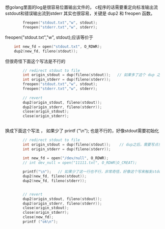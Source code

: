 想golang里面的log是很容易位置输出文件的， c程序的话需要重定向标准输出流sstdout和错误输出流到stderr
其实也很容易，关键是 dup2 和 freopen 函数。


```c
        freopen("stdout.txt","w", stdout);
        freopen("stderr.txt","w", stderr);        
```

 freopen("stdout.txt","w", stdout);应该等价于 
 ```c
     int new_fd = open("stdout.txt", O_RDWR);
     dup2(new_fd, fileno(stdout));
```



但很奇怪下面这个写法是不行的 
```c
        // redirect stdout to file
        int origin_stdout = dup(fileno(stdout));   // 如果多了这个 dup 之后，freopen 就不会成功了
        int origin_stderr = dup(fileno(stderr));
        freopen("stdout.txt","w", stdout);
        freopen("stderr.txt","w", stderr);
           
        // revert
        dup2(origin_stdout, fileno(stdout));
        dup2(origin_stderr, fileno(stderr));
        close(origin_stdout);
        close(origin_stderr);
        
```

换成下面这个写法 ， 如果少了 printf ("\n");  也是不行的，好像stdout需要初始化
```c
        // redirect stdout to file
        int origin_stdout = dup(fileno(stdout));    // dup之后，需要写点东西再 dup2 才会成功重定向
        int origin_stderr = dup(fileno(stderr));

        int new_fd = open("/dev/null", O_RDWR);
        // int dev_null = open("11111.txt", O_RDWR|O_CREAT);
        
        printf("\n");   // 如果少了这一行也不行，非常奇怪，好像这个写来触发stdout的file结构的copy-on-write才行。不然dup2虽然返回成功但实际stdout没有重定向
        dup2(new_fd, fileno(stdout));
        dup2(new_fd, fileno(stderr));

           
        // revert
        dup2(origin_stdout, fileno(stdout));
        dup2(origin_stderr, fileno(stderr));
        close(origin_stdout);
        close(origin_stderr);
        close(new_fd);
        printf ("ok\n");


```
